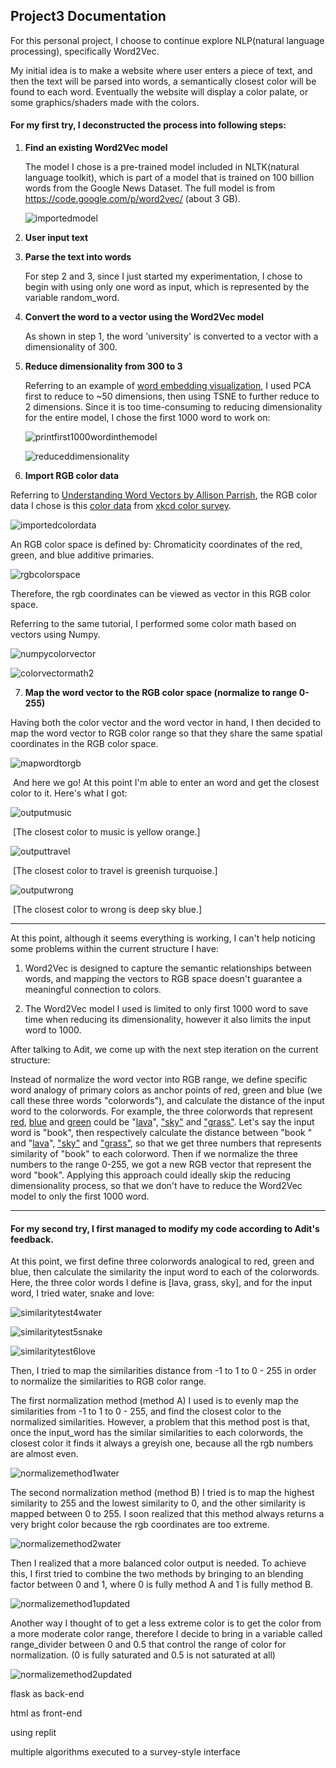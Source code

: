 ## Project3 Documentation

For this personal project, I choose to continue explore NLP(natural language processing), specifically Word2Vec. 



My initial idea is to make a website where user enters a piece of text, and then the text will be parsed into words, a semantically closest color will be found to each word. Eventually the website will display a color palate, or some graphics/shaders made with the colors.



#### For my first try, I deconstructed the process into following steps:

1. **Find an existing Word2Vec model** 

   The model I chose is a pre-trained model included in NLTK(natural language toolkit), which is part of a model that is trained on 100 billion words from the Google News Dataset. The full model is from https://code.google.com/p/word2vec/ (about 3 GB).

   ![importedmodel](images/importedmodel.PNG)

2. **User input text**

3. **Parse the text into words**

   For step 2 and 3, since I just started my experimentation, I chose to begin with using only one word as input, which is represented by the variable random_word.

   

4. **Convert the word to a vector using the Word2Vec model**

   As shown in step 1, the word 'university' is converted to a vector with a dimensionality of 300.

   

5. **Reduce dimensionality from 300 to 3**

   Referring to an example of [word embedding visualization](https://www.nltk.org/howto/gensim.html?highlight=word2vec), I used PCA first to reduce to ~50 dimensions, then using TSNE to further reduce to 2 dimensions. Since it is too time-consuming to reducing dimensionality for the entire model, I chose the first 1000 word to work on:

   ![printfirst1000wordinthemodel](images/printfirst1000wordinthemodel.PNG)

   ![reduceddimensionality](images/reduceddimensionality.PNG)



6. **Import RGB color data**

Referring to [Understanding Word Vectors by Allison Parrish](https://gist.github.com/aparrish/2f562e3737544cf29aaf1af30362f469), the RGB color data I chose is this [color data](https://github.com/dariusk/corpora/blob/master/data/colors/xkcd.json) from [xkcd color survey](https://blog.xkcd.com/2010/05/03/color-survey-results/).

![importedcolordata](images/importedcolordata.PNG)

An RGB color space is defined by: Chromaticity coordinates of the red, green, and blue additive primaries. 

![rgbcolorspace](images/rgbcolorspace.png)

Therefore, the rgb coordinates can be viewed as vector in this RGB color space.

Referring to the same tutorial, I performed some color math based on vectors using Numpy.

![numpycolorvector](images/numpycolorvector.PNG)

![colorvectormath2](images/colorvectormath2.PNG)



7. **Map the word vector to the RGB color space (normalize to range 0-255)**

Having both the color vector and the word vector in hand, I then decided to map the word vector to RGB color range so that they share the same spatial coordinates in the RGB color space.

![mapwordtorgb](images/mapwordtorgb.PNG)

​		And here we go! At this point I'm able to enter an word and get the closest color to it. Here's 		what I got:

![outputmusic](images/outputmusic.PNG)

​		[The closest color to music is yellow orange.]

![outputtravel](images/outputtravel.PNG)

​		[The closest color to travel is greenish turquoise.]

![outputwrong](images/outputwrong.PNG)

​		[The closest color to wrong is deep sky blue.]

------



At this point, although it seems everything is working, I can't help noticing some problems within the current structure I have:

1. Word2Vec is designed to capture the semantic relationships between words, and mapping the vectors to RGB space doesn't guarantee a meaningful connection to colors.

2. The Word2Vec model I used is limited to only first 1000 word to save time when reducing its dimensionality, however it also limits the input word  to 1000.

After talking to Adit, we come up with the next step iteration on the current structure:

Instead of normalize the word vector into RGB range, we define specific word analogy of primary colors as anchor points of red, green and blue (we call these three words "colorwords"), and calculate the distance of the input word to the colorwords. For example, the three colorwords that represent <u>red</u>, <u>blue</u> and <u>green</u> could be "<u>lava</u>", <u>"sky"</u> and <u>"grass"</u>. Let's say the input word is "book", then respectively calculate the distance between "book " and "<u>lava</u>", <u>"sky"</u> and <u>"grass"</u>, so that we get three numbers that represents similarity of "book" to each colorword. Then if we normalize the three numbers to the range 0-255, we got a new RGB vector that represent the word "book". Applying this approach could ideally skip the reducing dimensionality process, so that we don't have to reduce the Word2Vec model to only the first 1000 word.



------



#### For my second try, I first managed to modify my code according to Adit's feedback.

At this point, we first define three colorwords analogical to red, green and blue, then calculate the similarity the input word to each of the colorwords. Here, the three color words I define is [lava, grass, sky], and for the input word, I tried water, snake and love:

![similaritytest4water](images/similaritytest4water.PNG)

![similaritytest5snake](images/similaritytest5snake.PNG)

![similaritytest6love](images/similaritytest6love.PNG)



Then, I tried to map the similarities distance from -1 to 1 to 0 - 255 in order to normalize the similarities to RGB color range.



The first normalization method (method A) I used is to evenly map the similarities from -1 to 1 to 0 - 255, and find the closest color to the normalized similarities. However, a problem that this method post is that, once the input_word has the similar similarities to each colorwords, the closest color it finds it always a greyish one, because all the rgb numbers are almost even.

![normalizemethod1water](images/normalizemethod1water.PNG)



The second normalization method (method B) I tried is to map the highest similarity to 255 and the lowest similarity to 0, and the other similarity is mapped between 0 to 255. I soon realized that this method always returns a very bright color because the rgb coordinates are too extreme.

![normalizemethod2water](images/normalizemethod2water.PNG)



Then I realized that a more balanced color output is needed. To achieve this, I first tried to combine the two methods by bringing to an blending factor between 0 and 1, where 0 is fully method A and 1 is fully method B.

![normalizemethod1updated](images/normalizemethod1updated.PNG)

Another way I thought of to get a less extreme color is to get the color from a more moderate color range, therefore I decide to bring in a variable called range_divider between 0 and 0.5 that control the range of color for normalization. (0 is fully saturated and 0.5 is not saturated at all)

![normalizemethod2updated](images/normalizemethod2updated.PNG)





flask as back-end

html as front-end

using replit 



multiple algorithms executed to a survey-style interface



